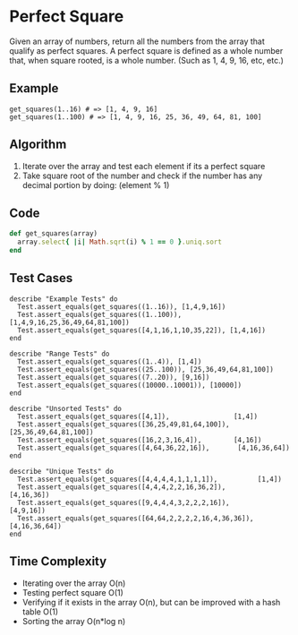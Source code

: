 # Perfect Square

Given an array of numbers, return all the numbers from the array that qualify as perfect squares. A perfect square is defined as a whole number that, when square rooted, is a whole number. \(Such as 1, 4, 9, 16, etc, etc.\)

## Example

```
get_squares(1..16) # => [1, 4, 9, 16]
get_squares(1..100) # => [1, 4, 9, 16, 25, 36, 49, 64, 81, 100]
```

## Algorithm

1. Iterate over the array and test each element if its a perfect square
2. Take square root of the number and check if the number has any decimal portion by doing: \(element % 1\)

## Code

```ruby
def get_squares(array)
  array.select{ |i| Math.sqrt(i) % 1 == 0 }.uniq.sort
end
```

## Test Cases

```
describe "Example Tests" do
  Test.assert_equals(get_squares((1..16)), [1,4,9,16])
  Test.assert_equals(get_squares((1..100)), [1,4,9,16,25,36,49,64,81,100])
  Test.assert_equals(get_squares([4,1,16,1,10,35,22]), [1,4,16])
end

describe "Range Tests" do
  Test.assert_equals(get_squares((1..4)), [1,4])
  Test.assert_equals(get_squares((25..100)), [25,36,49,64,81,100])
  Test.assert_equals(get_squares((7..20)), [9,16])
  Test.assert_equals(get_squares((10000..10001)), [10000])
end

describe "Unsorted Tests" do
  Test.assert_equals(get_squares([4,1]),                [1,4])
  Test.assert_equals(get_squares([36,25,49,81,64,100]), [25,36,49,64,81,100])
  Test.assert_equals(get_squares([16,2,3,16,4]),        [4,16])
  Test.assert_equals(get_squares([4,64,36,22,16]),       [4,16,36,64])
end

describe "Unique Tests" do
  Test.assert_equals(get_squares([4,4,4,4,1,1,1,1]),          [1,4])
  Test.assert_equals(get_squares([4,4,4,2,2,16,36,2]),        [4,16,36])
  Test.assert_equals(get_squares([9,4,4,4,3,2,2,2,16]),       [4,9,16])
  Test.assert_equals(get_squares([64,64,2,2,2,2,16,4,36,36]), [4,16,36,64])
end
```

## Time Complexity

* Iterating over the array O\(n\)
* Testing perfect square O\(1\)
* Verifying if it exists in the array O\(n\), but can be improved with a hash table O\(1\)
* Sorting the array O\(n\*log n\)

